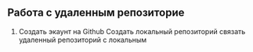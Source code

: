 ## Работа с удаленным репозиторие
1. Создать экаунт на Github
Создать локальный репозиторий
связать удаленный репозиторий с локальным

